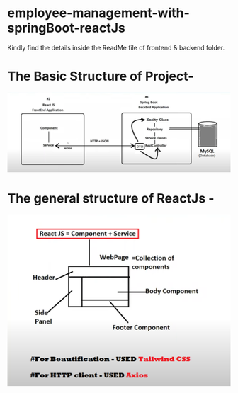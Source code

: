 # employee-management-with-springBoot-reactJs

Kindly find the details inside the ReadMe file of frontend & backend folder.

# The Basic Structure of Project-

![](https://github.com/AadityaUoHyd/employee-management-with-springBoot-reactJs/blob/master/mod.jpg)

# The general structure of ReactJs -

![](https://github.com/AadityaUoHyd/employee-management-with-springBoot-reactJs/blob/master/structure.png)
